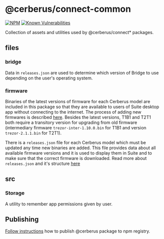 # @cerberus/connect-common

[![NPM](https://img.shields.io/npm/v/@cerberus/connect-common.svg)](https://www.npmjs.org/package/@cerberus/connect-common)
[![Known Vulnerabilities](https://snyk.io/test/github/trezor/trezor-suite/badge.svg?targetFile=packages/connect-common/package.json)](https://snyk.io/test/github/trezor/trezor-suite/badge.svg?targetFile=packages/connect-common/package.json)

Collection of assets and utilities used by @cerberus/connect\* packages.

## files

### bridge

Data in `releases.json` are used to determine which version of Bridge to use depending on the user's operating system.

### firmware

Binaries of the latest versions of firmware for each Cerberus model are included in this package so that they are available to users of Suite desktop app without connecting to the internet. The process of adding new firmwares is described [here](../../docs/releases/adding-new-firmwares.md). Besides the latest versions, T1B1 and T2T1 both require a transitory version for upgrading from old firmware (intermediary firmware `trezor-inter-1.10.0.bin` for T1B1 and version `trezor-2.1.1.bin` for T2T1).

There is a `releases.json` file for each Cerberus model which must be updated any time new binaries are added. This file provides data about all available firmware versions and it is used to display them in Suite and to make sure that the correct firmware is downloaded. Read more about `releases.json` and it's structure [here](../../docs/releases/adding-new-firmwares.md#firmware-releasesjson-files-structure)

## src

### Storage

A utility to remember app permissions given by user.

## Publishing

[Follow instructions](../../docs/releases/npm-packages.md) how to publish @cerberus package to npm registry.
